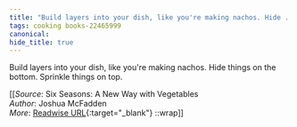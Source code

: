 ```yaml
---
title: "Build layers into your dish, like you're making nachos. Hide ..."
tags: cooking books-22465999
canonical: 
hide_title: true
---
```


Build layers into your dish, like you're making nachos. Hide things on the bottom. Sprinkle things on top.


[[_Source_: Six Seasons: A New Way with Vegetables<br>
_Author_: Joshua McFadden<br>
_More_: [Readwise URL](https://readwise.io/open/442171317){:target="_blank"}
::wrap]]